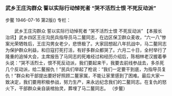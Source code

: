 ### 武乡王庄沟群众  誓以实际行动悼死者  “哭不活烈士恨  不死反动派”
步鳌
1946-07-16
第2版()
专栏：

　　武乡王庄沟群众
    誓以实际行动悼死者
    “哭不活烈士恨  不死反动派”
    【本报长治讯】武乡四区王庄沟民兵指导员马二鳌同志，在边区保卫群众麦收，“六一八”惨案光荣牺牲后，王庄沟男女老少，悲愤极了。大家回想起八年抗战中，马二鳌同志为保护群众利益，和日寇打死打活，有好多群众都哭了。六月二十日，全村举行了隆重的追悼大会，主席报告了马同志的死难经过和经历介绍后，陈相林老汉握着拳头说：“哭不活烈士，恨不死反动派，我们要起来干，我要去前线参战去，多杀死几个反动派，给二鳌报仇！”民兵们举起了枪说：“我们一定要干到底，为指导员复仇！”群众和干部提出要好好照顾二鳌家属，不能让家里感到了困难。最后大家一致决定，我们要用积极参战，努力生产，来永远纪念我们的二鳌同志。在复仇的怒火下，干部群众亲自装棺抬灵，葬埋了马二鳌同志。
     （步鳌）
